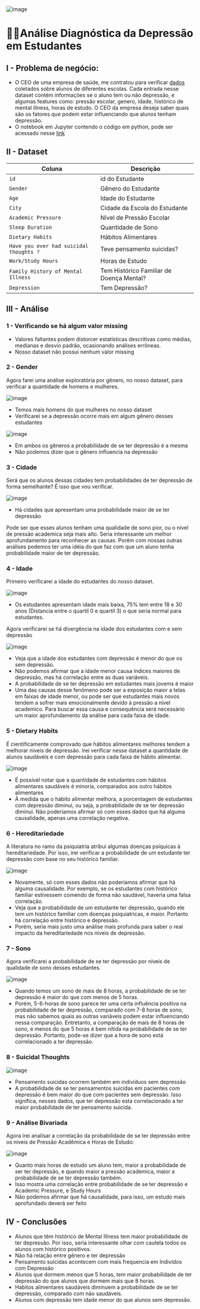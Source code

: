 ![image](https://github.com/user-attachments/assets/cbe5fe1f-d6a5-4c54-b0eb-0bfb6e601cb7)


# 🧑‍🎓Análise Diagnóstica da Depressão em Estudantes

## I - Problema de negócio:

- O CEO de uma empresa de saúde, me contratou para verificar [dados](https://github.com/massis93/Projetos_Analise_Dados/blob/main/Python/Depression/Student%20Depression%20Dataset.csv) coletados sobre alunos de diferentes escolas. Cada entrada nesse dataset contém informações se o aluno tem ou não depressão, e algumas features como: pressão escolar, genero, idade, histórico de mental illness, horas de estudo. O CEO da empresa deseja saber quais são os fatores que podem estar influenciando que alunos tenham depressão.
- O notebook em Jupyter contendo o código em python, pode ser acessado nesse [link](https://github.com/massis93/Projetos_Analise_Dados/blob/main/Python/Depression/Depression_Analysis.ipynb)


## II - Dataset

| Coluna          | Descrição                                                  
|-|-|                            
| `id`        | id do Estudante                                         
| `Gender` | Gênero do Estudante             
| `Age`       | Idade do Estudante
| `City`    	  | Cidade da Escola do Estudante
| `Academic Pressure`    	  | Nível de Pressão Escolar
| `Sleep Duration`    	  | Quantidade de Sono
| `Dietary Habits`    	  | Hábitos Alimentares
| `Have you ever had suicidal thoughts ?`    	  | Teve pensamento suicidas?
| `Work/Study Hours`    	  | Horas de Estudo
| `Family History of Mental Illness`    	  | Tem Histórico Familiar de Doença Mental?
| `Depression`    	  | Tem Depressão?


## III - Análise

### 1 - Verificando se há algum valor missing
- Valores faltantes podem distorcer estatísticas descritivas como médias, medianas e desvio padrão, ocasionando análises errôneas.
- Nosso dataset não possui nenhum valor missing

### 2 - Gender
Agora farei uma análise exploratória por gênero, no nosso dataset, para verificar a quantidade de homens e mulheres.

![image](https://github.com/user-attachments/assets/7b90d5f7-23c2-4c7f-b453-57253a73b97f)

- Temos mais homens do que mulheres no nosso dataset
- Verificarei se a depressão ocorre mais em algum gênero desses estudantes

![image](https://github.com/user-attachments/assets/3928f05f-fb2a-42c3-8d59-7cb92d07bfdf)

- Em ambos os gêneros a probabilidade de se ter depressão é a mesma
- Não podemos dizer que o gênero influencia na depressão

### 3 - Cidade

Será que os alunos dessas cidades tem probabilidades de ter depressão de forma semelhante? É isso que vou verificar.

![image](https://github.com/user-attachments/assets/fcfddf4c-a6e0-4679-acbf-e978acdeceb6)

- Há cidades que apresentam uma probabilidade maior de se ter depressão

Pode ser que esses alunos tenham uma qualidade de sono pior, ou o nível de pressão academica seja mais alto. Seria interessante um melhor aprofundamento para reconhecer as causas. Porém com nossas outras análises podemos ter uma idéia do que faz com que um aluno tenha probabilidade maior de ter depressão.

### 4 - Idade

Primeiro verificarei a idade do estudantes do nosso dataset.

![image](https://github.com/user-attachments/assets/3ba59f53-b805-4d88-a367-aa960652b0f6)

- Os estudantes apresentam idade mais baixa, 75% tem entre 18 e 30 anos (Distancia entre o quartil 0 e quartil 3) o que seria normal para estudantes.

Agora verificarei se há divergência na idade dos estudantes com e sem depressão

![image](https://github.com/user-attachments/assets/a912d9ab-3680-4236-aa90-95550d284540)

- Veja que a idade dos estudantes com depressão é menor do que os sem depressão.
- Não podemos afirmar que a idade menor causa índices maiores de depressão, mas há correlação entre as duas variáveis.
- A probabilidade de se ter depressão em estudantes mais jovems é maior
- Uma das causas desse fenômeno pode ser a exposição maior a telas em faixas de idade menor, ou pode ser que estudantes mais novos tendem a sofrer mais emocionalmente devido à pressão a nível academico. Para buscar essa causa e consequência será necessário um maior aprofundamento da análise para cada faixa de idade.

### 5 - Dietary Habits

É cientificamente comprovado que hábitos alimentares melhores tendem a melhorar níveis de depressão. Irei verificar nesse dataset a quantidade de alunos saudáveis e com depressão para cada faixa de hábito alimentar.

![image](https://github.com/user-attachments/assets/7e11019f-c5b1-41e4-a243-cf67218383b1)

- É possível notar que a quantidade de estudantes com hábitos alimentares saudáveis é minoria, comparados aos outro hábitos alimentares
- À medida que o hábito alimentar melhora, a porcentagem de estudantes com depressão diminui, ou seja, a probabilidade de se ter depressão diminui. Não poderiamos afirmar só com esses dados que há alguma causalidade, apenas uma correlação negativa.

### 6 - Hereditariedade

A literatura no ramo da psiquiatria atribui algumas doenças psíquicas à hereditariedade. Por isso, irei verificar a probabilidade de um estudante ter depressão com base no seu histórico familiar.

![image](https://github.com/user-attachments/assets/77c635f6-0e46-4f2b-adcf-1821cee982f4)

- Novamente, só com esses dados não poderiamos afirmar que há alguma causalidade. Por exemplo, se os estudantes com histórico familiar estivessem comendo de forma não saudável, haveria uma falsa correlação.
- Veja que a probabilidade de um estudante ter depressão, quando ele tem um histórico familiar com doenças psiquiatricas, é maior. Portanto há correlação entre histórico e depressão.
- Porém, seria mais justo uma análise mais profunda para saber o real impacto da hereditariedade nos níveis de depressão.

### 7 - Sono

Agora verificarei a probabilidade de se ter depressão por níveis de qualidade de sono desses estudantes.

![image](https://github.com/user-attachments/assets/5eb0259f-fdf2-40ed-852f-e3c106c5673d)

- Quando temos um sono de mais de 8 horas, a probabilidade de se ter depressão é maior do que com menos de 5 horas.
- Porém, 5-6-horas de sono parece ter uma certa influência positiva na probabilidade de ter depressão, comparado com 7-8 horas de sono, mas não sabemos quais as outras variáveis podem estar influenciando nessa comparação. Entretanto, a comparação de mais de 8 horas de sono, e menos do que 5 horas é bem nítida na probabilidade de se ter depressão. Portanto, pode-se dizer que a hora de sono está correlacionado a ter depressão.

### 8 - Suicidal Thoughts

![image](https://github.com/user-attachments/assets/3eb05cee-6d12-4dbb-8233-ee2c88f00586)

- Pensamento suicidas ocorrem também em indivíduos sem depressão
- A probabilidade de se ter pensamentos suicidas em pacientes com depressão é bem maior do que com pacientes sem depressão. Isso significa, nesses dados, que ter depressão esta correlacionado a ter maior probabilidade de ter pensamento suicida.

### 9 - Análise Bivariada

Agora irei analisar a correlação da probabilidade de se ter depressão entre os níveis de Pressão Acadêmica e Horas de Estudo:

![image](https://github.com/user-attachments/assets/5c843f94-89e2-42d7-9fae-026d0ad7d1a2)

- Quanto mais horas de estudo um aluno tem, maior a probabilidade de ser ter depressão, e quando maior a pressão academica, maior a probabilidade de se ter depressão também.
- Isso mostra uma correlação entre probabilidade de se ter depressão e Academic Pressure, e Study Hours
- Não podemos afirmar que há causalidade, para isso, um estudo mais aprofundado deverá ser feito

## IV - Conclusões
- Alunos que têm histórico de Mental Illness tem maior probabilidade de ter depressão. Por isso, seria interessante olhar com cautela todos os alunos com histórico positivos.
- Não há relação entre gênero e ter depressão
- Pensamento suicidas acontecem com mais frequencia em Indivídos com Depressão
- Alunos que dormem menos que 5 horas, tem maior probabilidade de ter depressão do que alunos que dormem mais que 8 horas.
- Habitos alimentares saudáveis diminuem a probabilidade de se ter depressão, comparado com não saudáveis.
- Alunos com depressão tem idade menor do que alunos sem depressão.

